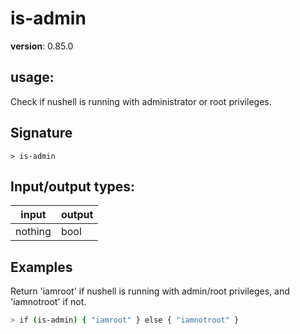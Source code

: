 # is-admin

**version**: 0.85.0

## **usage**:

Check if nushell is running with administrator or root privileges.

## Signature

`> is-admin `

## Input/output types:

| input   | output |
| ------- | ------ |
| nothing | bool   |

## Examples

Return 'iamroot' if nushell is running with admin/root privileges, and 'iamnotroot' if not.

```bash
> if (is-admin) { "iamroot" } else { "iamnotroot" }
```
